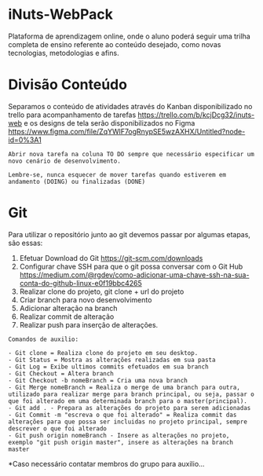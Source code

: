 # iNuts-WebPack

Plataforma de aprendizagem online, onde o aluno poderá seguir uma trilha completa de ensino referente ao 
conteúdo desejado, como novas tecnologias, metodologias e afins.


# Divisão Conteúdo

Separamos o conteúdo de atividades através do Kanban disponibilizado no trello para acompanhamento de tarefas 
https://trello.com/b/kcjDcg32/inuts-web e os designs de tela serão disponibilizados no Figma https://www.figma.com/file/ZqYWlF7ogRnypSE5wzAXHX/Untitled?node-id=0%3A1

```
Abrir nova tarefa na coluna TO DO sempre que necessário especificar um novo cenário de desenvolvimento.

Lembre-se, nunca esquecer de mover tarefas quando estiverem em andamento (DOING) ou finalizadas (DONE)
```

# Git

Para utilizar o repositório junto ao git devemos passar por algumas etapas, são essas:

1. Efetuar Download do Git https://git-scm.com/downloads
2. Configurar chave SSH para que o git possa conversar com o Git Hub https://medium.com/@rgdev/como-adicionar-uma-chave-ssh-na-sua-conta-do-github-linux-e0f19bbc4265
3. Realizar clone do projeto, git clone + url do projeto
4. Criar branch para novo desenvolvimento
5. Adicionar alteração na branch
6. Realizar commit de alteração
7. Realizar push para inserção de alterações.

```
Comandos de auxilio:

- Git clone = Realiza clone do projeto em seu desktop.
- Git Status = Mostra as alterações realizadas em sua pasta
- Git Log = Exibe ultimos commits efetuados em sua branch
- Git Checkout = Altera branch
- Git Checkout -b nomeBranch = Cria uma nova branch
- Git Merge nomeBranch = Realiza o merge de uma branch para outra, utilizado para realizar merge para branch principal, ou seja, passar o que foi alterado em uma determinada branch para o master(principal).
- Git add . - Prepara as alterações do projeto para serem adicionadas
- Git Commit -m "escreva o que foi alterado" = Realiza commit das alterações para que possa ser incluidas no projeto principal, sempre descrever o que foi alterado
- Git push origin nomeBranch - Insere as alterações no projeto, exemplo "git push origin master", insere as alterações na branch master

```


*Caso necessário contatar membros do grupo para auxilio...


